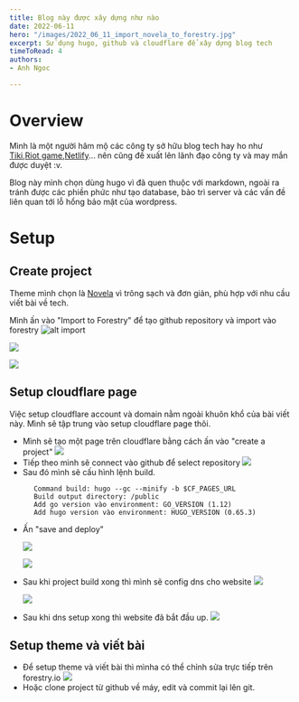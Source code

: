 ```yaml
---
title: Blog này được xây dựng như nào
date: 2022-06-11
hero: "/images/2022_06_11_import_novela_to_forestry.jpg"
excerpt: Sử dụng hugo, github và cloudflare để xây dựng blog tech
timeToRead: 4
authors:
- Anh Ngoc

---
```

# Overview

Mình là một người hâm mộ các công ty sở hữu blog tech hay ho như [Tiki](https://engineering.tiki.vn/),[Riot game](https://technology.riotgames.com/),[Netlify](https://www.netlify.com/blog/tags/engineering/)... nên cũng đề xuất lên lãnh đạo công ty và may mắn được duyệt :v.

Blog này mình chọn dùng hugo vì đã quen thuộc với markdown, ngoài ra tránh được các phiền phức như tạo database, bảo trì server và các vấn đề liên quan tới lỗ hổng bảo mật của wordpress.

# Setup

## Create project

Theme mình chọn là [Novela](https://themes.gohugo.io/themes/hugo-theme-novela/) vì trông sạch và đơn giản, phù hợp với nhu cầu viết bài về tech.

Mình ấn vào "Import to Forestry" để tạo github repository và import vào forestry
![alt import](/images/2022_06_11_import_novela_to_forestry.jpg)

![](/images/2022-06-11-create-github-repo.jpg)

![](/images/2022_06_11_import_done.jpg)

## Setup cloudflare page

Việc setup cloudflare account và domain nằm ngoài khuôn khổ của bài viết này. Mình sẽ tập trung vào setup cloudflare page thôi.

* Mình sẽ tạo một page trên cloudflare bằng cách ấn vào "create a project"
  ![](/images/2022_06_11_cloudflare_create_project.jpg)
* Tiếp theo mình sẽ connect vào github để select repository
  ![](/images/2022_06_11_connect_git.jpg)
* Sau đó mình sẽ cấu hình lệnh build.
```
      Command build: hugo --gc --minify -b $CF_PAGES_URL
      Build output directory: /public
      Add go version vào environment: GO_VERSION (1.12)
      Add hugo version vào environment: HUGO_VERSION (0.65.3)
```
* Ấn "save and deploy"

  ![](/images/2022_06_11_setup_config.jpg)

  ![](/images/2022-06-11-build_complete.jpg)
* Sau khi project build xong thì mình sẽ config dns cho website
  ![](/images/2022_06_11_configure_dns.jpg)

  ![](/images/2022-06-11-done-dns.jpg)
* Sau khi dns setup xong thì website đã bắt đầu up.
  ![](/images/2022-06-11-website-up.jpg)

## Setup theme và viết bài

* Để setup theme và viết bài thì mìnha có thể chỉnh sửa trực tiếp trên forestry.io
  ![](/images/2022_06_11_forestry.jpg)
* Hoặc clone project từ github về máy, edit và commit lại lên git.